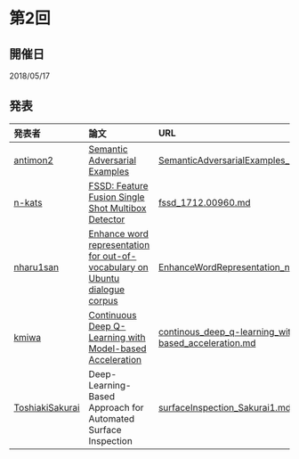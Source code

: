 第2回
======

## 開催日

2018/05/17

## 発表

|発表者|論文|URL|
|:-----|:-------|:--|
|[antimon2](https://github.com/antimon2)|[Semantic Adversarial Examples](https://arxiv.org/abs/1804.00499)|[SemanticAdversarialExamples_antimon2.md](SemanticAdversarialExamples_antimon2.md)|
|[n-kats](https://github.com/n-kats)|[FSSD: Feature Fusion Single Shot Multibox Detector](https://arxiv.org/abs/1712.00960)|[fssd_1712.00960.md](fssd_1712.00960.md)|
|[nharu1san](https://github.com/nharu1san)|[Enhance word representation for out-of-vocabulary on Ubuntu dialogue corpus](https://arxiv.org/abs/1802.02614)|[EnhanceWordRepresentation_nharu1san.md](EnhanceWordRepresentation_nharu1san.md)|
|[kmiwa](https://github.com/Hiro30)|[Continuous Deep Q-Learning with Model-based Acceleration](https://arxiv.org/abs/1603.00748)|[continous_deep_q-learning_with_model-based_acceleration.md](continous_deep_q-learning_with_model-based_acceleration.md)|
|[ToshiakiSakurai](https://github.com/sak301537)|Deep-Learning-Based Approach for Automated Surface Inspection|[surfaceInspection_Sakurai1.md](surfaceInspection_Sakurai1.md)|
